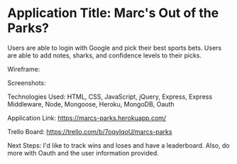 <h1>
Application Title:
Marc's Out of the Parks?
</h1>

Users are able to login with Google and pick their best sports bets. Users are able to add notes, sharks, and confidence levels to their picks. 


Wireframe:

Screenshots:



Technologies Used: HTML, CSS, JavaScript, jQuery, Express, Express Middleware, Node, Mongoose, Heroku, MongoDB, Oauth

Application Link:
https://marcs-parks.herokuapp.com/

Trello Board:
https://trello.com/b/7oqyIqoU/marcs-parks

Next Steps: 
I'd like to track wins and loses and have a leaderboard. Also, do more with Oauth and the user information provided. 